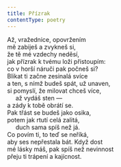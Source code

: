 ```yaml
---
title: Přízrak
contentType: poetry
---
```


<section>

Až, vražednice, opovržením  
mě zabiješ a zvykneš si,  
že tě mé vzdechy neděsí,  
jak přízrak k tvému loži přistoupím:  
co v horší náruči pak počneš si?  
Blikat ti začne zesinalá svíce  
a ten, s nímž budeš spát, už unaven,  
si pomyslí, že milovat chceš více,  
     až vydáš sten —  
a zády k tobě obrátí se.  
Pak třást se budeš jako osika,  
potem jak rtutí celá zalitá,  
     duch sama spíš než já.  
Co povím ti, to teď se neříká,  
aby ses nepřestala bát. Když dost  
mé lásky máš, pak spíš než nevinnost  
přeju ti trápení a kajícnost.

</section>
